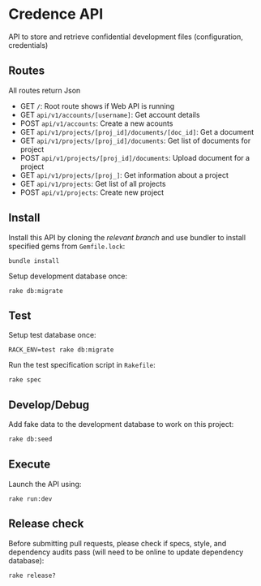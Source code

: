 # Credence API

API to store and retrieve confidential development files (configuration, credentials)

## Routes

All routes return Json

- GET  `/`: Root route shows if Web API is running
- GET  `api/v1/accounts/[username]`: Get account details
- POST  `api/v1/accounts`: Create a new acounts
- GET  `api/v1/projects/[proj_id]/documents/[doc_id]`: Get a document
- GET  `api/v1/projects/[proj_id]/documents`: Get list of documents for project
- POST `api/v1/projects/[proj_id]/documents`: Upload document for a project
- GET  `api/v1/projects/[proj_]`: Get information about a project
- GET  `api/v1/projects`: Get list of all projects
- POST `api/v1/projects`: Create new project

## Install

Install this API by cloning the *relevant branch* and use bundler to install specified gems from `Gemfile.lock`:

```shell
bundle install
```

Setup development database once:

```shell
rake db:migrate
```

## Test

Setup test database once:

```shell
RACK_ENV=test rake db:migrate
```

Run the test specification script in `Rakefile`:

```shell
rake spec
```

## Develop/Debug

Add fake data to the development database to work on this project:

```bash
rake db:seed
```

## Execute

Launch the API using:

```shell
rake run:dev
```

## Release check

Before submitting pull requests, please check if specs, style, and dependency audits pass (will need to be online to update dependency database):

```shell
rake release?
```
